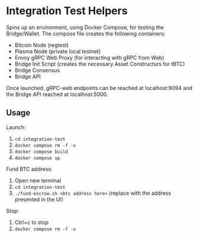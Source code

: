 # Integration Test Helpers
Spins up an environment, using Docker Compose, for testing the Bridge/Wallet. The compose file creates the following containers:
- Bitcoin Node (regtest)
- Plasma Node (private local testnet)
- Envoy gRPC Web Proxy (for interacting with gRPC from Web)
- Bridge Init Script (creates the necessary Asset Constructurs for tBTC)
- Bridge Consensus
- Bridge API

Once launched, gRPC-web endpoints can be reached at localhost:9094 and the Bridge API reached at localhost:5000.

## Usage
Launch:
1. `cd integration-test`
1. `docker compose rm -f -v`
1. `docker compose build`
1. `docker compose up`

Fund BTC address:
1. Open new terminal
1. `cd integration-test`
1. `./fund-escrow.sh <btc address here>` (replace with the address presented in the UI)

Stop:
1. Ctrl+c to stop
1. `docker compose rm -f -v`
